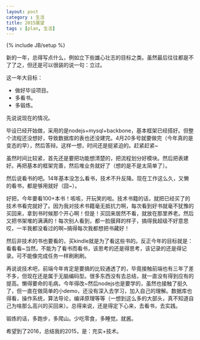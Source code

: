 ```yaml
---
layout: post
category : 生活
title: 2015展望
tags : [plan, 生活]
---
```

{% include JB/setup %}

新的一年，总得写点什么，例如立下些雄心壮志的目标之类。虽然最后往往都是不了了之，但还是可以很装的说一句：立过。

这一年大目标：

* 做好毕设项目。
* 多看书。
* 多锻炼。

先说说现在的情况。

毕设已经开始做，采用的是nodejs+mysql+backbone，基本框架已经搭好。但整个流程还没想好，导致数据库的表也还没建完。4月20多号就要做完（今年真的是变态的早），然后答辩。这样一想，时间还是挺紧迫的。赶紧赶紧~

虽然时间比较紧，首先还是要把功能想清楚的，把流程划分好模块。然后把表建好。再把基本的框架完善，然后堆业务就好了（想的是不是太简单了）。

然后说看书的吧。14年基本没怎么看书，技术不升反降。现在工作这么久，又懒的看书，都是够用就好（囧~）。

好把，今年要看100+本书！咳咳，开玩笑的啦。技术书籍的话，就把已经买了的技术书看完就好了。因为我对技术书籍毫无抵抗力啊，每次看到好书就毫不犹豫的买回来，拿到书时候那个开心啊！但是！买回来居然不看，就放在那里养老。然后又把书架堆的满满的！每次别人看到，都一脸膜拜的样子，搞得我超级不好意思哎，一半我都没看过的啊~搞得每次我都想把书藏好！

然后非技术的书也要看的，买kindle就是为了看这些书的。反正今年的目标就是：看看看~当然，不能为了看书而看书，该思考的还是得思考，该记录的还是得记录。可不能像完成任务一样刷刷刷。

再说说技术吧，前端今年肯定是要搞的比较通透了的，毕竟接触前端也有三年了差不多，但现在还是属于无脑编码型。很多东西没有去总结，就一直没有得到应有的提高。懒得要命的毛病，今年得改~然后nodejs也是要学的，虽然也接触了挺久了，但一直在做简单的小demo，还没有深入去学习，加入自己的理解。数据库也得看，操作系统，算法导论，编译原理等等（一想到这么多的大部头，真不知道自己为啥那么高兴的买回来）。总得来说，还是得定下心来，去看书，去实践。

锻炼的话，多跑步，多爬山。少吃零食，多睡觉。就酱。

希望到了2016，总结我的2015，是：充实+技术。
